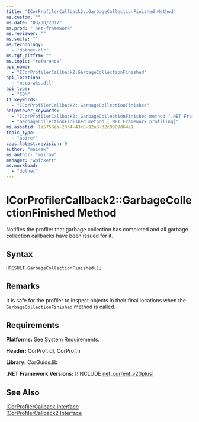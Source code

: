 ```yaml
---
title: "ICorProfilerCallback2::GarbageCollectionFinished Method"
ms.custom: ""
ms.date: "03/30/2017"
ms.prod: ".net-framework"
ms.reviewer: ""
ms.suite: ""
ms.technology: 
  - "dotnet-clr"
ms.tgt_pltfrm: ""
ms.topic: "reference"
api_name: 
  - "ICorProfilerCallback2.GarbageCollectionFinished"
api_location: 
  - "mscorwks.dll"
api_type: 
  - "COM"
f1_keywords: 
  - "ICorProfilerCallback2::GarbageCollectionFinished"
helpviewer_keywords: 
  - "ICorProfilerCallback2::GarbageCollectionFinished method [.NET Framework profiling]"
  - "GarbageCollectionFinished method [.NET Framework profiling]"
ms.assetid: 1a5758ea-2354-43c0-92a3-32c9909d64e1
topic_type: 
  - "apiref"
caps.latest.revision: 9
author: "mairaw"
ms.author: "mairaw"
manager: "wpickett"
ms.workload: 
  - "dotnet"
---
```

# ICorProfilerCallback2::GarbageCollectionFinished Method
Notifies the profiler that garbage collection has completed and all garbage collection callbacks have been issued for it.  
  
## Syntax  
  
```  
HRESULT GarbageCollectionFinished();  
```  
  
## Remarks  
 It is safe for the profiler to inspect objects in their final locations when the `GarbageCollectionFinished` method is called.  
  
## Requirements  
 **Platforms:** See [System Requirements](../../../../docs/framework/get-started/system-requirements.md).  
  
 **Header:** CorProf.idl, CorProf.h  
  
 **Library:** CorGuids.lib  
  
 **.NET Framework Versions:** [!INCLUDE [net_current_v20plus](../../../../includes/net-current-v20plus-md.md)]  
  
## See Also  
 [ICorProfilerCallback Interface](../../../../docs/framework/unmanaged-api/profiling/icorprofilercallback-interface.md)  
 [ICorProfilerCallback2 Interface](../../../../docs/framework/unmanaged-api/profiling/icorprofilercallback2-interface.md)
